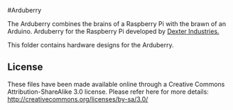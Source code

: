 #Arduberry

The Arduberry combines the brains of a Raspberry Pi with the brawn of an Arduino.   Arduberry for the Raspberry Pi developed by [Dexter Industries.](http://www.dexterindustries.com/Arduberry)  

This folder contains hardware designs for the Arduberry.

## License
These files have been made available online through a Creative Commons Attribution-ShareAlike 3.0 license. Please refer here for more details: http://creativecommons.org/licenses/by-sa/3.0/